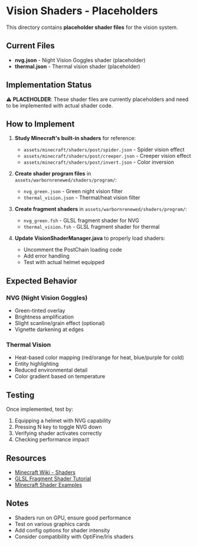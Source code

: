 # Vision Shaders - Placeholders

This directory contains **placeholder shader files** for the vision system.

## Current Files

- **nvg.json** - Night Vision Goggles shader (placeholder)
- **thermal.json** - Thermal vision shader (placeholder)

## Implementation Status

⚠️ **PLACEHOLDER**: These shader files are currently placeholders and need to be implemented with actual shader code.

## How to Implement

1. **Study Minecraft's built-in shaders** for reference:
   - `assets/minecraft/shaders/post/spider.json` - Spider vision effect
   - `assets/minecraft/shaders/post/creeper.json` - Creeper vision effect
   - `assets/minecraft/shaders/post/invert.json` - Color inversion

2. **Create shader program files** in `assets/warbornrenewed/shaders/program/`:
   - `nvg_green.json` - Green night vision filter
   - `thermal_vision.json` - Thermal/heat vision filter

3. **Create fragment shaders** in `assets/warbornrenewed/shaders/program/`:
   - `nvg_green.fsh` - GLSL fragment shader for NVG
   - `thermal_vision.fsh` - GLSL fragment shader for thermal

4. **Update VisionShaderManager.java** to properly load shaders:
   - Uncomment the PostChain loading code
   - Add error handling
   - Test with actual helmet equipped

## Expected Behavior

### NVG (Night Vision Goggles)
- Green-tinted overlay
- Brightness amplification
- Slight scanline/grain effect (optional)
- Vignette darkening at edges

### Thermal Vision
- Heat-based color mapping (red/orange for heat, blue/purple for cold)
- Entity highlighting
- Reduced environmental detail
- Color gradient based on temperature

## Testing

Once implemented, test by:
1. Equipping a helmet with NVG capability
2. Pressing N key to toggle NVG down
3. Verifying shader activates correctly
4. Checking performance impact

## Resources

- [Minecraft Wiki - Shaders](https://minecraft.fandom.com/wiki/Shaders)
- [GLSL Fragment Shader Tutorial](https://thebookofshaders.com/)
- [Minecraft Shader Examples](https://github.com/search?q=minecraft+post+shader)

## Notes

- Shaders run on GPU, ensure good performance
- Test on various graphics cards
- Add config options for shader intensity
- Consider compatibility with OptiFine/Iris shaders
